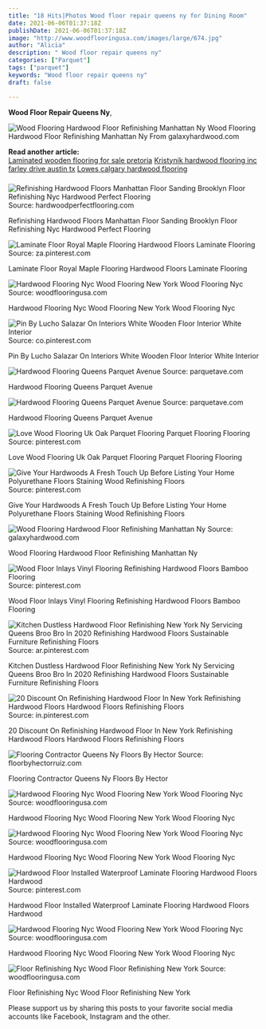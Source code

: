 ```yaml
---
title: "18 Hits|Photos Wood floor repair queens ny for Dining Room"
date: 2021-06-06T01:37:18Z
publishDate: 2021-06-06T01:37:18Z
image: "http://www.woodflooringusa.com/images/large/674.jpg"
author: "Alicia"
description: " Wood floor repair queens ny"
categories: ["Parquet"]
tags: ["parquet"]
keywords: "Wood floor repair queens ny"
draft: false

---
```

<!-- Head tag Code -->
**Wood Floor Repair Queens Ny**, 

![Wood Flooring Hardwood Floor Refinishing Manhattan Ny](https://www.galaxyhardwood.com/fbm-data/images/Root/hardwood-refinishing-repairs.jpg "Wood Flooring Hardwood Floor Refinishing Manhattan Ny")
Wood Flooring Hardwood Floor Refinishing Manhattan Ny From galaxyhardwood.com

**Read another article:**  
[Laminated wooden flooring for sale pretoria](/laminated-wooden-flooring-for-sale-pretoria/)
[Kristynik hardwood flooring inc farley drive austin tx](/kristynik-hardwood-flooring-inc-farley-drive-austin-tx/)
[Lowes calgary hardwood flooring](/lowes-calgary-hardwood-flooring/)




### 

 


![Refinishing Hardwood Floors Manhattan Floor Sanding Brooklyn Floor Refinishing Nyc Hardwood Perfect Flooring](https://dta0yqvfnusiq.cloudfront.net/hardw67809362/2016/02/Sand-and-Refinishing-imagerv.jpg "Refinishing Hardwood Floors Manhattan Floor Sanding Brooklyn Floor Refinishing Nyc Hardwood Perfect Flooring")
Source: hardwoodperfectflooring.com

Refinishing Hardwood Floors Manhattan Floor Sanding Brooklyn Floor Refinishing Nyc Hardwood Perfect Flooring  

![Laminate Floor Royal Maple Flooring Hardwood Floors Laminate Flooring](https://i.pinimg.com/originals/ce/4a/ea/ce4aea75bfe2e17875b4bcf4f42fe821.jpg "Laminate Floor Royal Maple Flooring Hardwood Floors Laminate Flooring")
Source: za.pinterest.com

Laminate Floor Royal Maple Flooring Hardwood Floors Laminate Flooring  

![Hardwood Flooring Nyc Wood Flooring New York Wood Flooring Nyc](http://www.woodflooringusa.com/img/slider-9.jpg "Hardwood Flooring Nyc Wood Flooring New York Wood Flooring Nyc")
Source: woodflooringusa.com

Hardwood Flooring Nyc Wood Flooring New York Wood Flooring Nyc  

![Pin By Lucho Salazar On Interiors White Wooden Floor Interior White Interior](https://i.pinimg.com/originals/10/7e/03/107e03b5a49f103e325e194da9e0c2f0.jpg "Pin By Lucho Salazar On Interiors White Wooden Floor Interior White Interior")
Source: co.pinterest.com

Pin By Lucho Salazar On Interiors White Wooden Floor Interior White Interior  

![Hardwood Flooring Queens Parquet Avenue](http://parquetave.com/wp-content/uploads/2019/04/PARQUET-AVE-A-NEW-YORK-BASED-HARDWOOD-FLOORING-SERVICES-COMPANY-2.jpg "Hardwood Flooring Queens Parquet Avenue")
Source: parquetave.com

Hardwood Flooring Queens Parquet Avenue  

![Hardwood Flooring Queens Parquet Avenue](https://parquetave.com/wp-content/uploads/2019/04/Wood-Floor-Installation-Hardwood-Repair-2.jpg "Hardwood Flooring Queens Parquet Avenue")
Source: parquetave.com

Hardwood Flooring Queens Parquet Avenue  

![Love Wood Flooring Uk Oak Parquet Flooring Parquet Flooring Flooring](https://i.pinimg.com/originals/44/d0/d2/44d0d2afd0c1a2095222ebb935c0a1f0.jpg "Love Wood Flooring Uk Oak Parquet Flooring Parquet Flooring Flooring")
Source: pinterest.com

Love Wood Flooring Uk Oak Parquet Flooring Parquet Flooring Flooring  

![Give Your Hardwoods A Fresh Touch Up Before Listing Your Home Polyurethane Floors Staining Wood Refinishing Floors](https://i.pinimg.com/originals/f5/9b/be/f59bbe7e2534a27d7be07c8ea3c92288.jpg "Give Your Hardwoods A Fresh Touch Up Before Listing Your Home Polyurethane Floors Staining Wood Refinishing Floors")
Source: pinterest.com

Give Your Hardwoods A Fresh Touch Up Before Listing Your Home Polyurethane Floors Staining Wood Refinishing Floors  

![Wood Flooring Hardwood Floor Refinishing Manhattan Ny](https://www.galaxyhardwood.com/fbm-data/images/Root/hardwood-refinishing-repairs.jpg "Wood Flooring Hardwood Floor Refinishing Manhattan Ny")
Source: galaxyhardwood.com

Wood Flooring Hardwood Floor Refinishing Manhattan Ny  

![Wood Floor Inlays Vinyl Flooring Refinishing Hardwood Floors Bamboo Flooring](https://i.pinimg.com/originals/e6/65/a2/e665a2aaed8e6b31c3da464ec1442bfb.jpg "Wood Floor Inlays Vinyl Flooring Refinishing Hardwood Floors Bamboo Flooring")
Source: pinterest.com

Wood Floor Inlays Vinyl Flooring Refinishing Hardwood Floors Bamboo Flooring  

![Kitchen Dustless Hardwood Floor Refinishing New York Ny Servicing Queens Broo Bro In 2020 Refinishing Hardwood Floors Sustainable Furniture Refinishing Floors](https://i.pinimg.com/originals/d8/b1/ab/d8b1ab9933a6691278c2b5be25124b35.jpg "Kitchen Dustless Hardwood Floor Refinishing New York Ny Servicing Queens Broo Bro In 2020 Refinishing Hardwood Floors Sustainable Furniture Refinishing Floors")
Source: ar.pinterest.com

Kitchen Dustless Hardwood Floor Refinishing New York Ny Servicing Queens Broo Bro In 2020 Refinishing Hardwood Floors Sustainable Furniture Refinishing Floors  

![20 Discount On Refinishing Hardwood Floor In New York Refinishing Hardwood Floors Hardwood Floors Refinishing Floors](https://i.pinimg.com/736x/88/af/cf/88afcf9d9718e9ea5ba38240b4d41704.jpg "20 Discount On Refinishing Hardwood Floor In New York Refinishing Hardwood Floors Hardwood Floors Refinishing Floors")
Source: in.pinterest.com

20 Discount On Refinishing Hardwood Floor In New York Refinishing Hardwood Floors Hardwood Floors Refinishing Floors  

![Flooring Contractor Queens Ny Floors By Hector](https://www.floorbyhectorruiz.com/files/2019-09-23_09_50_10_button1.jpg "Flooring Contractor Queens Ny Floors By Hector")
Source: floorbyhectorruiz.com

Flooring Contractor Queens Ny Floors By Hector  

![Hardwood Flooring Nyc Wood Flooring New York Wood Flooring Nyc](http://www.woodflooringusa.com/img/slider-18.jpg "Hardwood Flooring Nyc Wood Flooring New York Wood Flooring Nyc")
Source: woodflooringusa.com

Hardwood Flooring Nyc Wood Flooring New York Wood Flooring Nyc  

![Hardwood Flooring Nyc Wood Flooring New York Wood Flooring Nyc](http://www.woodflooringusa.com/img/home-12.jpg "Hardwood Flooring Nyc Wood Flooring New York Wood Flooring Nyc")
Source: woodflooringusa.com

Hardwood Flooring Nyc Wood Flooring New York Wood Flooring Nyc  

![Hardwood Floor Installed Waterproof Laminate Flooring Hardwood Floors Hardwood](https://i.pinimg.com/originals/3e/e8/f9/3ee8f90ee832c3ceaa2c20620d9678f9.jpg "Hardwood Floor Installed Waterproof Laminate Flooring Hardwood Floors Hardwood")
Source: pinterest.com

Hardwood Floor Installed Waterproof Laminate Flooring Hardwood Floors Hardwood  

![Hardwood Flooring Nyc Wood Flooring New York Wood Flooring Nyc](http://www.woodflooringusa.com/img/slider-11.jpg "Hardwood Flooring Nyc Wood Flooring New York Wood Flooring Nyc")
Source: woodflooringusa.com

Hardwood Flooring Nyc Wood Flooring New York Wood Flooring Nyc  

![Floor Refinishing Nyc Wood Floor Refinishing New York](http://www.woodflooringusa.com/images/large/674.jpg "Floor Refinishing Nyc Wood Floor Refinishing New York")
Source: woodflooringusa.com

Floor Refinishing Nyc Wood Floor Refinishing New York  

Please support us by sharing this posts to your favorite social media accounts like Facebook, Instagram and the other.

